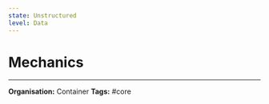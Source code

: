 ```yaml
---
state: Unstructured
level: Data
---
```

# Mechanics

___
**Organisation:** Container
**Tags:** #core